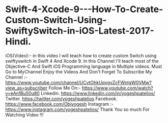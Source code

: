 # Swift-4-Xcode-9---How-To-Create-Custom-Switch-Using-SwiftySwitch-in-iOS-Latest-2017-Hindi.
iOS(Video):- in this video I will teach how to create custom Switch using swiftyswitch in Swift 4 And Xcode 9.  In this Channel I'll teach most of the Objective-C And Swift iOS Programming language in Multiple videos.  Must Go to MyChannel Enjoy the Videos And Don't Forget To Subscribe My Channel :-https://www.youtube.com/channel/UCvtOhkUpvgvZcFWntgW0VMw?view_as=subscriber  Follow Me On:- https://www.youtube.com/watch?v=eAn1Bu50u80  Linkedin.  https://www.linkedin.com/in/yogeshpatelios/  Twitter.   https://twitter.com/yogeshpatelios  Facebook.  https://www.facebook.com/Objyogesh  Instagram :- https://www.instagram.com/yogeshpatelios/  Thank You so much For Watching Video !!!
